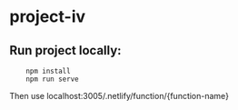 # project-iv

## Run project locally:

```
    npm install
    npm run serve
```

Then use localhost:3005/.netlify/function/{function-name}
